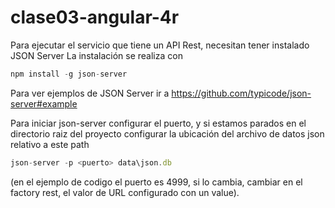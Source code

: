 # clase03-angular-4r

Para ejecutar el servicio que tiene un API Rest, necesitan tener instalado JSON Server 
La instalación se realiza con 
```javascript
npm install -g json-server
```
Para ver ejemplos de JSON Server ir a  https://github.com/typicode/json-server#example

Para iniciar json-server configurar el puerto, y si estamos parados en el directorio raiz del proyecto configurar la ubicación del archivo de datos json relativo a este path
```javascript
json-server -p <puerto> data\json.db
```
(en el ejemplo de codigo el puerto es 4999, si lo cambia, cambiar en el factory rest, el valor de URL configurado con un value).
